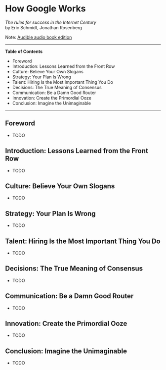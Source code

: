 # How Google Works
*The rules for success in the Internet Century*<br>
by Eric Schmidt, Jonathan Rosenberg

Note: [Audible audio book edition](http://www.audible.com/pd/Business/How-Google-Works-Audiobook/B00MOZ00F4)

---

**Table of Contents**

- Foreword
- Introduction: Lessons Learned from the Front Row
- Culture: Believe Your Own Slogans
- Strategy: Your Plan Is Wrong
- Talent: Hiring Is the Most Important Thing You Do
- Decisions: The True Meaning of Consensus
- Communication: Be a Damn Good Router
- Innovation: Create the Primordial Ooze
- Conclusion: Imagine the Unimaginable

---

## Foreword

- TODO


## Introduction: Lessons Learned from the Front Row

- TODO


## Culture: Believe Your Own Slogans

- TODO


## Strategy: Your Plan Is Wrong

- TODO


## Talent: Hiring Is the Most Important Thing You Do

- TODO


## Decisions: The True Meaning of Consensus

- TODO


## Communication: Be a Damn Good Router

- TODO


## Innovation: Create the Primordial Ooze

- TODO


## Conclusion: Imagine the Unimaginable

- TODO
